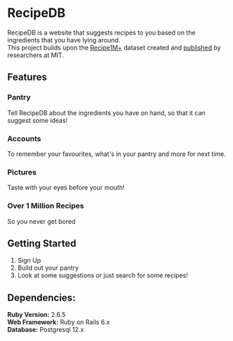 # RecipeDB

RecipeDB is a website that suggests recipes to you based on the ingredients that you have lying around.  
This project builds upon the [Recipe1M+](http://pic2recipe.csail.mit.edu/) dataset created and [published](http://pic2recipe.csail.mit.edu/tpami19.pdf) by researchers at MIT.

## Features

### Pantry

Tell RecipeDB about the ingredients you have on hand, so that it can suggest 
some ideas!

### Accounts

To remember your favourites, what's in your pantry and more for next time.

### Pictures

Taste with your eyes before your mouth!

### Over 1 Million Recipes

So you never get bored
  
## Getting Started

1. Sign Up
2. Build out your pantry
3. Look at some suggestions or just search for some recipes!

## Dependencies:

__Ruby Version:__ 2.6.5  
__Web Framework:__ Ruby on Rails 6.x  
__Database:__ Postgresql 12.x  


